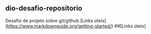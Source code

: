 ## dio-desafio-repositorio
Desafio de projeto sobre git/github
[Links úteis]
(https://www.markdownguide.org/getting-started/)
##[Links úteis]

